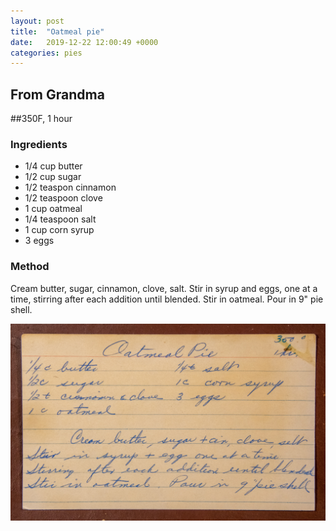 ```yaml
---
layout: post
title:  "Oatmeal pie"
date:   2019-12-22 12:00:49 +0000
categories: pies
---
```


## From Grandma
##350F, 1 hour
### Ingredients
* 1/4 cup butter
* 1/2 cup sugar
* 1/2 teaspon cinnamon
* 1/2 teaspoon clove
* 1 cup oatmeal
* 1/4 teaspoon salt
* 1 cup corn syrup
* 3 eggs
### Method
Cream butter, sugar, cinnamon, clove, salt. Stir in syrup and eggs, one at a time, stirring after each addition until blended. Stir in oatmeal. Pour in 9" pie shell.


![](/assets/pies/oatmeal-pie.jpg)